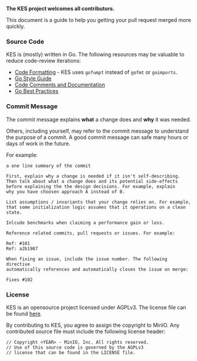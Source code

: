 **The KES project welcomes all contributors.**

This document is a guide to help you getting your pull request merged more
quickly.

### Source Code

KES is (mostly) written in Go. The following resources may be valuable
to reduce code-review iterations:
 - [Code Formatting](https://github.com/mvdan/gofumpt) - KES uses `gofumpt` instead of `gofmt` or `goimports`.
 - [Go Style Guide](https://google.github.io/styleguide/go/decisions)
 - [Code Comments and Documentation](https://go.dev/doc/comment)
 - [Go Best Practices](https://github.com/golang/go/wiki/CodeReviewComments)

### Commit Message

The commit message explains **what** a change does and **why** it was needed.

Others, including yourself, may refer to the commit message to understand the
purpose of a commit. A good commit message can safe many hours or days of work
in the future.

For example:
```
a one line summary of the commit

First, explain why a change is needed if it isn't self-describing. 
Then talk about what a change does and its potential side-effects
before explaining the the design decisions. For example, explain
why you have choosen approach A instead of B. 

List assumptions / invariants that your change relies on. For example,
that some initialization logic assumes that it operations on a clean
state.

Inlcude benchmarks when claiming a performance gain or loss.

Reference related commits, pull requests or issues. For example:

Ref: #101
Ref: a2b1987

When fixing an issue, include the issue number. The following directive
automatically references and automatically closes the issue on merge:

Fixes #102
```

### License

KES is an opensource project licensed under AGPLv3. The license file
can be found [here](https://github.com/minio/kes/blob/master/LICENSE).

By contributing to KES, you agree to assign the copyright to MinIO.
Any contributed source file must include the following license
header:
```
// Copyright <YEAR> - MinIO, Inc. All rights reserved.
// Use of this source code is governed by the AGPLv3
// license that can be found in the LICENSE file.
 ```
